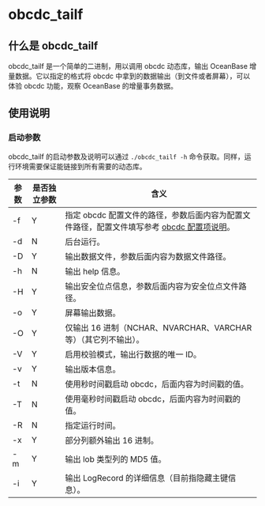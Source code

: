   # obcdc_tailf

  ## 什么是 obcdc_tailf

  obcdc_tailf 是一个简单的二进制，用以调用 obcdc 动态库，输出 OceanBase 增量数据。它以指定的格式将 obcdc 中拿到的数据输出（到文件或者屏幕），可以体验 obcdc 功能，观察 OceanBase 的增量事务数据。

  ## 使用说明

  ### 启动参数

  obcdc_tailf 的启动参数及说明可以通过 `./obcdc_tailf -h` 命令获取。同样，运行环境需要保证能链接到所有需要的动态库。

  | 参数 | 是否独立参数 |                                                    含义                                                     |
  |----|--------|-----------------------------------------------------------------------------------------------------------|
  | -f | Y      | 指定 obcdc 配置文件的路径，参数后面内容为配置文件路径，配置文件填写参考 [obcdc 配置项说明](../2.obcdc-parameters/2.obcdc-configuration-items.md)。 |
  | -d | N      | 后台运行。                                                                                                     |
  | -D | Y      | 输出数据文件，参数后面内容为数据文件路径。                                                                                     |
  | -h | N      | 输出 help 信息。                                                                                               |
  | -H | Y      | 输出安全位点信息，参数后面内容为安全位点文件路径。                                                                                 |
  | -o | Y      | 屏幕输出数据。                                                                                                   |
  | -O | Y      | 仅输出 16 进制（NCHAR、NVARCHAR、VARCHAR 等）（其它列不输出）。                                                              |
  | -V | Y      | 启用校验模式，输出行数据的唯一 ID。                                                                                       |
  | -v | Y      | 输出版本信息。                                                                                                   |
  | -t | N      | 使用秒时间戳启动 obcdc，后面内容为时间戳的值。                                                                             |
  | -T | N      | 使用毫秒时间戳启动 obcdc，后面内容为时间戳的值。                                                                            |
  | -R | N      | 指定运行时间。                                                                                                   |
  | -x | Y      | 部分列额外输出 16 进制。                                                                                            |
  | -m | Y      | 输出 lob 类型列的 MD5 值。                                                                                        |
  | -i | Y      | 输出 LogRecord 的详细信息（目前指隐藏主键信息）。                                                                            |
